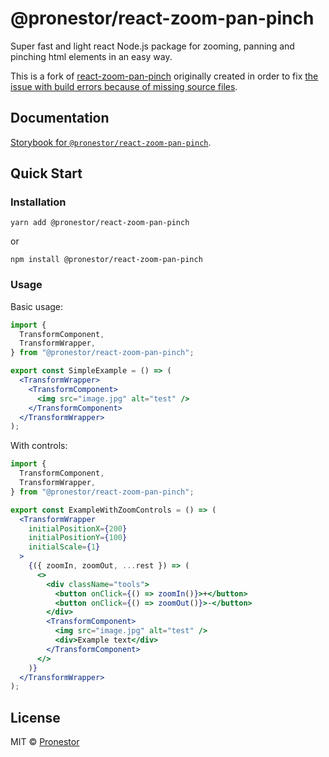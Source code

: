# @pronestor/react-zoom-pan-pinch

Super fast and light react Node.js package for zooming, panning and pinching html elements in an easy way.

This is a fork of [react-zoom-pan-pinch](https://github.com/prc5/react-zoom-pan-pinch) originally created in order to fix [the issue with build errors because of missing source files](https://github.com/prc5/react-zoom-pan-pinch/issues/265).

## Documentation

[Storybook for `@pronestor/react-zoom-pan-pinch`](https://pronestoraps.github.io/react-zoom-pan-pinch/).

## Quick Start

### Installation

```shell
yarn add @pronestor/react-zoom-pan-pinch
```

or

```shell
npm install @pronestor/react-zoom-pan-pinch
```

### Usage

Basic usage:

```jsx
import {
  TransformComponent,
  TransformWrapper,
} from "@pronestor/react-zoom-pan-pinch";

export const SimpleExample = () => (
  <TransformWrapper>
    <TransformComponent>
      <img src="image.jpg" alt="test" />
    </TransformComponent>
  </TransformWrapper>
);
```

With controls:

```jsx
import {
  TransformComponent,
  TransformWrapper,
} from "@pronestor/react-zoom-pan-pinch";

export const ExampleWithZoomControls = () => (
  <TransformWrapper
    initialPositionX={200}
    initialPositionY={100}
    initialScale={1}
  >
    {({ zoomIn, zoomOut, ...rest }) => (
      <>
        <div className="tools">
          <button onClick={() => zoomIn()}>+</button>
          <button onClick={() => zoomOut()}>-</button>
        </div>
        <TransformComponent>
          <img src="image.jpg" alt="test" />
          <div>Example text</div>
        </TransformComponent>
      </>
    )}
  </TransformWrapper>
);
```

## License

MIT © [Pronestor](https://github.com/proNestorAps)
